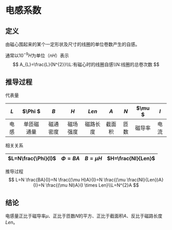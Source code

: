 # 电感系数

## 定义

由磁心围起来的某个一定形状及尺寸的线圈的单位卷数产生的自感。

通常以$10^{-9}H$为单位（$nH$）表示
$$
A_{L}=\frac{L}{N^{2}}\\L:有磁心时的线圈自感\\N:线圈的总卷次数
$$

## 推导过程

代表量

| $L$  |  $\Phi $   |   $B$    |   $H$    |  $Len$   |  $A$   | $N$  | $\mu $ | $I$  |
| :--: | :--------: | :------: | :------: | :------: | :----: | :--: | :----: | :--: |
| 电感 | 单匝磁通量 | 磁通密度 | 磁场强度 | 磁路长度 | 截面积 | 匝数 | 磁导率 | 电流 |

相关关系

| $L=N\frac{\Phi}{I}$ | $\Phi=BA$ | $B=\mu H$ | $H=\frac{NI}{Len}$ |
| :-----------------: | :-------: | :-------: | :----------------: |

推导过程
$$
L=N \frac{BA}{I}=N \frac{(\mu H)A}{I}=N \frac{(\mu \frac{NI}{Len})A}{I}=N \frac{(\mu NI)A}{I \times Len}\\L=N^{2}A
$$

## 结论

电感量正比于磁导率$\mu$、正比于匝数$N$的平方、正比于截面积$A$、反比于磁路长度$Len$。
